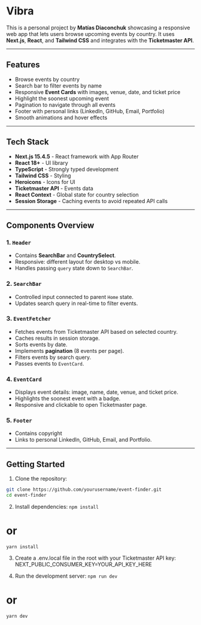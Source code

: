 # Vibra
This is a personal project by **Matías Diaconchuk** showcasing a responsive web app that lets users browse upcoming events by country. It uses **Next.js**, **React**, and **Tailwind CSS** and integrates with the **Ticketmaster API**.

---

## Features

- Browse events by country
- Search bar to filter events by name
- Responsive **Event Cards** with images, venue, date, and ticket price
- Highlight the soonest upcoming event
- Pagination to navigate through all events
- Footer with personal links (LinkedIn, GitHub, Email, Portfolio)
- Smooth animations and hover effects

---

## Tech Stack

- **Next.js 15.4.5** - React framework with App Router
- **React 18+** - UI library
- **TypeScript** - Strongly typed development
- **Tailwind CSS** - Styling
- **Heroicons** - Icons for UI
- **Ticketmaster API** - Events data
- **React Context** - Global state for country selection
- **Session Storage** - Caching events to avoid repeated API calls

---

## Components Overview

### 1. `Header`
- Contains **SearchBar** and **CountrySelect**.
- Responsive: different layout for desktop vs mobile.
- Handles passing `query` state down to `SearchBar`.

### 2. `SearchBar`
- Controlled input connected to parent `Home` state.
- Updates search query in real-time to filter events.

### 3. `EventFetcher`
- Fetches events from Ticketmaster API based on selected country.
- Caches results in session storage.
- Sorts events by date.
- Implements **pagination** (8 events per page).
- Filters events by search query.
- Passes events to `EventCard`.

### 4. `EventCard`
- Displays event details: image, name, date, venue, and ticket price.
- Highlights the soonest event with a badge.
- Responsive and clickable to open Ticketmaster page.

### 5. `Footer`
- Contains copyright
- Links to personal LinkedIn, GitHub, Email, and Portfolio.

---

## Getting Started

1. Clone the repository:

```bash
git clone https://github.com/yourusername/event-finder.git
cd event-finder
```

2. Install dependencies:
```npm install```
# or
```yarn install```

3. Create a .env.local file in the root with your Ticketmaster API key:
NEXT_PUBLIC_CONSUMER_KEY=YOUR_API_KEY_HERE

4. Run the development server:
```npm run dev```
# or
```yarn dev```
